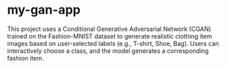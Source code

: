 # my-gan-app
This project uses a Conditional Generative Adversarial Network (CGAN) trained on the Fashion-MNIST dataset to generate realistic clothing item images based on user-selected labels (e.g., T-shirt, Shoe, Bag). Users can interactively choose a class, and the model generates a corresponding fashion item.
